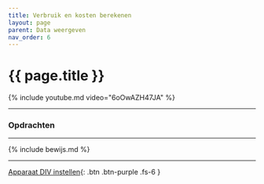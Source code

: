 ```yaml
---
title: Verbruik en kosten berekenen
layout: page
parent: Data weergeven
nav_order: 6
---
```


# {{ page.title }}

{% include youtube.md video="6oOwAZH47JA" %}

---

### Opdrachten


---

{% include bewijs.md %}

---

[Apparaat DIV instellen](4-apparaat-div-2){: .btn .btn-purple .fs-6 }
